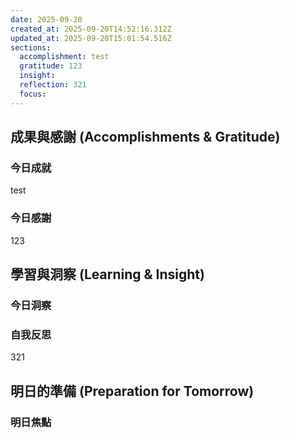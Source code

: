 ```yaml
---
date: 2025-09-20
created_at: 2025-09-20T14:52:16.312Z
updated_at: 2025-09-20T15:01:54.516Z
sections:
  accomplishment: test
  gratitude: 123
  insight: 
  reflection: 321
  focus: 
---
```


## 成果與感謝 (Accomplishments & Gratitude)
### 今日成就
test

### 今日感謝
123

## 學習與洞察 (Learning & Insight)
### 今日洞察


### 自我反思
321

## 明日的準備 (Preparation for Tomorrow)
### 明日焦點
